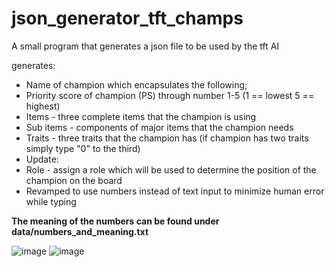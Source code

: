 # json_generator_tft_champs
A small program that generates a json file to be used by the tft AI

generates:

- Name of champion which encapsulates the following;
- Priority score of champion (PS) through number 1-5  (1 == lowest 5 == highest)
- Items - three complete items that the champion is using
- Sub items - components of major items that the champion needs
- Traits - three traits that the champion has (if champion has two traits simply type "0" to the third)
- Update:
- Role - assign a role which will be used to determine the position of the champion on the board
- Revamped to use numbers instead of text input to minimize human error while typing

**The meaning of the numbers can be found under data/numbers_and_meaning.txt**

![image](https://user-images.githubusercontent.com/46501122/181219321-2a218191-d7b8-4fba-a7ec-b082834202e5.png)
![image](https://user-images.githubusercontent.com/46501122/181219517-3e2c14f7-7296-4773-ad74-ca0736be3556.png)

